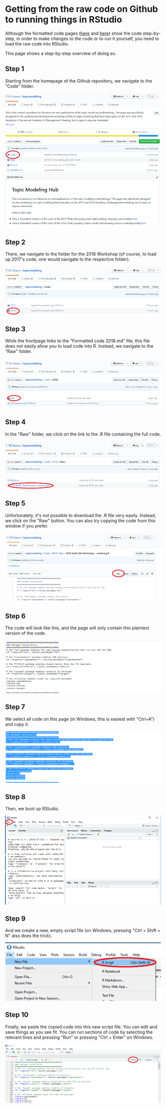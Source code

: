 Getting from the raw code on Github to running things in RStudio
=====================
Although the formatted code pages (<a href="https://github.com/RFJHaans/topicmodeling/blob/master/Code/2017/Formatted%20code%202017.md">here</a> and <a href="https://github.com/RFJHaans/topicmodeling/blob/master/Code/2018/Formatted%20code%202018.md">here</a>) show the code step-by-step, in order to make changes to the code or to run it yourself, you need to load the raw code into RStudio. 

This page shows a step-by-step overview of doing so.


Step 1
-------------------
Starting from the homepage of the Github repository, we navigate to the "Code" folder. 

![](https://raw.githubusercontent.com/RFJHaans/topicmodeling/master/Output/Other/1.png)


Step 2
-------------------
There, we navigate to the folder for the 2018 Workshop (of course, to load up 2017's code, one would navigate to the respective folder). 

![](https://raw.githubusercontent.com/RFJHaans/topicmodeling/master/Output/Other/2.PNG)


Step 3
-------------------
While the frontpage links to the "Formatted code 2018.md" file, this file does not easily allow you to load code into R. Instead, we navigate to the "Raw" folder.  

![](https://raw.githubusercontent.com/RFJHaans/topicmodeling/master/Output/Other/3.PNG)


Step 4
-------------------
In the "Raw" folder, we click on the link to the .R file containing the full code.  

![](https://raw.githubusercontent.com/RFJHaans/topicmodeling/master/Output/Other/4.PNG)


Step 5
-------------------
Unfortunately, it's not possible to download the .R file very easily. Instead, we click on the "Raw" button. You can also try copying the code from this window if you prefer. 

![](https://raw.githubusercontent.com/RFJHaans/topicmodeling/master/Output/Other/5.PNG)


Step 6
-------------------
The code will look like this, and the page will only contain this plaintext version of the code. 

![](https://raw.githubusercontent.com/RFJHaans/topicmodeling/master/Output/Other/6.PNG)


Step 7
-------------------
We select all code on this page (in Windows, this is easiest with "Ctrl+A") and copy it. 

![](https://raw.githubusercontent.com/RFJHaans/topicmodeling/master/Output/Other/7.PNG)


Step 8
-------------------
Then, we boot up RStudio.

![](https://raw.githubusercontent.com/RFJHaans/topicmodeling/master/Output/Other/8.PNG)


Step 9
-------------------
And we create a new, empty script file (on Windows, pressing "Ctrl + Shift + N" also does the trick). 

![](https://raw.githubusercontent.com/RFJHaans/topicmodeling/master/Output/Other/9.png)


Step 10
-------------------
Finally, we paste the copied code into this new script file. You can edit and save things as you see fit. You can run sections of code by selecting the relevant lines and pressing "Run" or pressing "Ctrl + Enter" on Windows. 

![](https://raw.githubusercontent.com/RFJHaans/topicmodeling/master/Output/Other/10.PNG)
